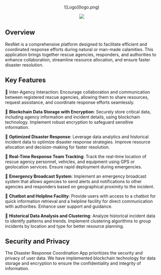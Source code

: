 
<div align="center">
  ![Logo](logo.png)
</div>

<p align="center">
  <img src="https://readme-typing-svg.herokuapp.com?color=red&center=true&vCenter=true&width=450&lines=ResNet%3A+The+Rescue+App%3BAn+Ultimate+Solution+For+Disaster+Management">
</p>

## Overview

ResNet is a comprehensive platform designed to facilitate efficient and coordinated response efforts during natural or man-made calamities. This application brings together rescue agencies, responders, and authorities to enhance collaboration, streamline resource allocation, and ensure faster disaster resolution.

## Key Features

<div class="c1">
  💎 Inter-Agency Interaction: Encourage collaboration and communication between registered rescue agencies, allowing them to share resources, request assistance, and coordinate response efforts seamlessly.

  💎 **Blockchain Data Storage with Encryption**: Securely store critical data, including agency information and incident details, using blockchain technology. Implement robust encryption to safeguard sensitive information.

  💎 **Optimized Disaster Response**: Leverage data analytics and historical incident data to optimize disaster response strategies. Improve resource allocation and decision-making for faster resolution.

  💎 **Real-Time Response Team Tracking**: Track the real-time location of rescue agency personnel, vehicles, and equipment using GPS or geolocation services. Ensure rapid deployment during emergencies.

  💎 **Emergency Broadcast System**: Implement an emergency broadcast system that allows agencies to send alerts and notifications to other agencies and responders based on geographical proximity to the incident.

  💎 **Chatbot and Helpline Facility**: Provide users with access to a chatbot for quick information retrieval and a helpline facility for direct communication with authorities. Enhance user support and guidance.

  💎 **Historical Data Analysis and Clustering**: Analyze historical incident data to identify patterns and trends. Implement clustering algorithms to group incidents by location and type for better resource planning.
</div>

## Security and Privacy

The Disaster Response Coordination App prioritizes the security and privacy of user data. We have implemented blockchain technology for data storage and encryption to ensure the confidentiality and integrity of information.
